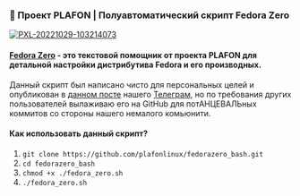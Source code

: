 ### 🚀 Проект PLAFON | Полуавтоматический скрипт Fedora Zero

<a href="https://ibb.co/mXc2LZ6"><img src="https://i.ibb.co/Sd3MhYR/PXL-20221029-103214073.jpg" alt="PXL-20221029-103214073" border="0"></a>

#### <a href="https://plafon.gitbook.io/fedora-zero/">Fedora Zero</a> - это текстовой помощник от проекта PLAFON для детальной настройки дистрибутива Fedora и его производных.

Данный скрипт был написано чисто для персональных целей и опубликован в <a href="https://t.me/plafonyoutube/3030">данном посте</a> нашего <a href="https://t.me/plafonyoutube">Телеграм</a>, но по требования других пользователей вылаживаю его на GitHub для потАНЦЕВАЛЬных коммитов со стороны нашего немалого комьюнити.

#### Как использовать данный скрипт?

01. `git clone https://github.com/plafonlinux/fedorazero_bash.git`
02. `cd fedorazero_bash`
03. `chmod +x ./fedora_zero.sh`
04. `./fedora_zero.sh`

